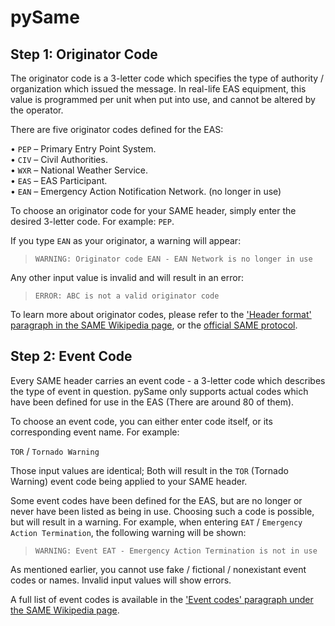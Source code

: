 # pySame
## Step 1: Originator Code
The originator code is a 3-letter code which specifies the type of authority / organization which issued the message. In real-life EAS equipment, this value is programmed per unit when put into use, and cannot be altered by the operator.

There are five originator codes defined for the EAS:

•	`PEP` – Primary Entry Point System.  
•	`CIV` – Civil Authorities.  
•	`WXR` – National Weather Service.  
•	`EAS` – EAS Participant.  
•	`EAN` – Emergency Action Notification Network. (no longer in use)

To choose an originator code for your SAME header, simply enter the desired 3-letter code. For example: `PEP`.

If you type `EAN` as your originator, a warning will appear:
> `WARNING: Originator code EAN - EAN Network is no longer in use`

Any other input value is invalid and will result in an error:
> `ERROR: ABC is not a valid originator code`

To learn more about originator codes, please refer to the ['Header format' paragraph in the SAME Wikipedia page](https://en.wikipedia.org/wiki/Specific_Area_Message_Encoding#Header_format), or the [official SAME protocol](https://www.nws.noaa.gov/directives/sym/pd01017012curr.pdf).

## Step 2: Event Code
Every SAME header carries an event code - a 3-letter code which describes the type of event in question. pySame only supports actual codes which have been defined for use in the EAS (There are around 80 of them).

To choose an event code, you can either enter code itself, or its corresponding event name. For example:

`TOR` / `Tornado Warning`

Those input values are identical; Both will result in the `TOR` (Tornado Warning) event code being applied to your SAME header.

Some event codes have been defined for the EAS, but are no longer or never have been listed as being in use. Choosing such a code is possible, but will result in a warning. For example, when entering `EAT` / `Emergency Action Termination`, the following warning will be shown:
> `WARNING: Event EAT - Emergency Action Termination is not in use`

As mentioned earlier, you cannot use fake / fictional / nonexistant event codes or names. Invalid input values will show errors.

A full list of event codes is available in the ['Event codes' paragraph under the SAME Wikipedia page](https://en.wikipedia.org/wiki/Specific_Area_Message_Encoding#Event_codes).
